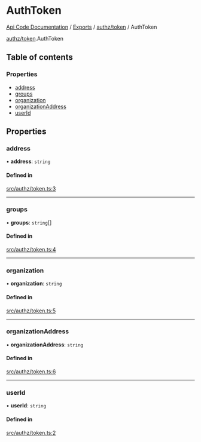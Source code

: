 # AuthToken
 
[Api Code Documentation](../README.md) / [Exports](../modules.md) / [authz/token](../modules/authz_token.md) / AuthToken

[authz/token](../modules/authz_token.md).AuthToken

## Table of contents

### Properties

- [address](authz_token.AuthToken.md#address)
- [groups](authz_token.AuthToken.md#groups)
- [organization](authz_token.AuthToken.md#organization)
- [organizationAddress](authz_token.AuthToken.md#organizationaddress)
- [userId](authz_token.AuthToken.md#userid)

## Properties

### address

• **address**: `string`

#### Defined in

[src/authz/token.ts:3](https://github.com/openkfw/TruBudget/blob/4d7fd4be/api/src/authz/token.ts#L3)

___

### groups

• **groups**: `string`[]

#### Defined in

[src/authz/token.ts:4](https://github.com/openkfw/TruBudget/blob/4d7fd4be/api/src/authz/token.ts#L4)

___

### organization

• **organization**: `string`

#### Defined in

[src/authz/token.ts:5](https://github.com/openkfw/TruBudget/blob/4d7fd4be/api/src/authz/token.ts#L5)

___

### organizationAddress

• **organizationAddress**: `string`

#### Defined in

[src/authz/token.ts:6](https://github.com/openkfw/TruBudget/blob/4d7fd4be/api/src/authz/token.ts#L6)

___

### userId

• **userId**: `string`

#### Defined in

[src/authz/token.ts:2](https://github.com/openkfw/TruBudget/blob/4d7fd4be/api/src/authz/token.ts#L2)
